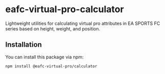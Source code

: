 # eafc-virtual-pro-calculator
Lightweight utilities for calculating virtual pro attributes in EA SPORTS FC series based on height, weight, and position.

## Installation

You can install this package via npm:

```bash
npm install @eafc-virtual-pro/calculator
```
